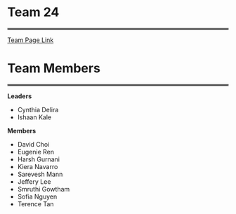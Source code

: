 # Team 24
<hr style="border:2px solid gray">

[Team Page Link](https://github.com/cse110-sp24-team24/cse110-sp24-team24/blob/main/admin/team.md)

# Team Members
<hr style="border:2px solid gray">

**Leaders**
- Cynthia Delira
- Ishaan Kale

**Members**
- David Choi
- Eugenie Ren
- Harsh Gurnani
- Kiera Navarro
- Sarevesh Mann
- Jeffery Lee
- Smruthi Gowtham
- Sofia Nguyen
- Terence Tan
